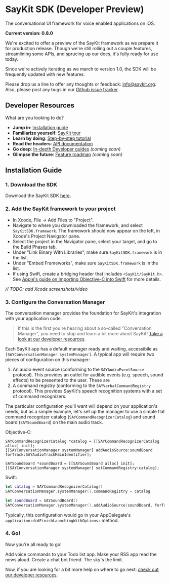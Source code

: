 # SayKit SDK (Developer Preview)
The conversational UI framework for voice enabled applications on iOS.

**Current version: 0.8.0**

We're excited to offer a preview of the SayKit framework as we prepare it for production release. Though we're still rolling out a couple features, streamlining some APIs, and sprucing up our docs, it's fully ready for use today.

Since we're actively iterating as we march to version 1.0, the SDK will be frequently updated with new features.

Please drop us a line to offer any thoughts or feedback: info@saykit.org. Also, please post any bugs in our [Github issue tracker](https://github.com/ConversantLabs/SayKitSDK/issues).

## <a name="developer-resources"></a> Developer Resources

What are you looking to do?

- **Jump in**: [Installation guide](#installation-guide)
- **Familiarize yourself**: [SayKit tour](https://github.com/ConversantLabs/SayKitSDK/blob/master/Tour/00-intro.md)
- **Learn by doing**: [Step-by-step tutorial](#)
- **Read the headers**: [API documentation](#)
- **Go deep**: [In-depth Developer guides](#) *(coming soon)*
- **Glimpse the future**: [Feature roadmap](#) *(coming soon)*

## <a name="installation-guide"></a> Installation Guide

### 1. Download the SDK

Download the SayKit SDK [here](https://github.com/ConversantLabs/SayKitSDK/archive/master.zip).

### 2. Add the SayKit framework to your project

- In Xcode, File -> Add Files to "Project".
- Navigate to where you downloaded the framework, and select `SayKitSDK.framework`. The framework should now appear on the left, in Xcode's Project Navigator pane.
- Select the project in the Navigator pane, select your target, and go to the Build Phases tab.
- Under "Link Binary With Libraries", make sure `SayKitSDK.framework` is in the list.
- Under "Embed Frameworks", make sure `SayKitSDK.framework` is in the list.
- If using Swift, create a bridging header that includes `<SayKit/SayKit.h>`. See [Apple's guide on Importing Objective-C into Swift](https://developer.apple.com/library/ios/documentation/Swift/Conceptual/BuildingCocoaApps/MixandMatch.html#//apple_ref/doc/uid/TP40014216-CH10-ID156) for more details.

*// TODO: add Xcode screenshots/video*

### 3. Configure the Conversation Manager

The conversation manager provides the foundation for SayKit's integration with your application code.

> If this is the first you're hearing about a so-called "Conversation Manager", you need to stop and learn a bit more about SayKit! [Take a look at our developer resources](#developer-resources).

Each SayKit app has a default manager ready and waiting, accessibile as `[SAYConversationManager systemManager]`. A typical app will require two pieces of configuration on this manager:

1. An audio event source (conforming to the `SAYAudioEventSource` protocol). This provides an outlet for audible events (e.g. speech, sound effects) to be presented to the user. These are 
2. A command registry (conforming to the `SAYVerbalCommandRegistry` protocol). This provides SayKit's speech recognition systems with a set of command recognizers.

The particular configuration you'll want will depend on your application's needs, but as a simple example, let's set up the manager to use a simple flat command recognizer catalog (`SAYCommandRecognizerCatalog`) and sound board (`SAYSoundBoard`) on the main audio track.

Objective-C:
````objc
SAYCommandRecognizerCatalog *catalog = [[SAYCommandRecognizerCatalog alloc] init];
[[SAYConversationManager systemManager] addAudioSource:soundBoard forTrack:SAYAudioTrackMainIdentifier];

SAYSoundBoard *soundBoard = [[SAYSoundBoard alloc] init];
[[SAYConversationManager systemManager] setCommandRegistry:catalog];
````

Swift:
````swift
let catalog = SAYCommandRecognizerCatalog()
SAYConversationManager.systemManager().commandRegistry = catalog

let soundBoard = SAYSoundBoard()
SAYConversationManager.systemManager().addAudioSource(soundBoard, forTrack:SAYAudioTrackMainIdentifier)
````

Typically, this configuration would go in your AppDelegate's `application:didFinishLaunchingWithOptions:` method.

### 4. Go!

Now you're all ready to go!

Add voice commands to your Todo list app. Make your RSS app read the news aloud. Create a chat bot friend. The sky's the limit.

Now, if you are looking for a bit more help on where to go next: [check out our developer resources](#developer-resources).
